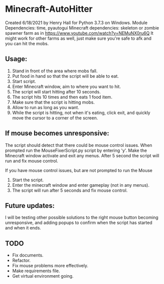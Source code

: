 # Minecraft-AutoHitter
Created 6/18/2021 by Henry Hall for Python 3.7.3 on Windows.
Module Dependencies: time, pyautogui
Minecraft dependencies: skeleton or zombie spawner farm as in https://www.youtube.com/watch?v=NEMuNX0ru6Q
It might work for other farms as well, just make sure you're safe to afk and you can hit the mobs.

## Usage:
1. Stand in front of the area where mobs fall.
2. Put food in hand so that the script will be able to eat.
3. Start script.
4. Enter Minecraft window, aim to where you want to hit.
5. The script will start hitting after 10 seconds.
6. The script hits 10 times and then eats 1 food item.
7. Make sure that the script is hitting mobs.
8. Allow to run as long as you want.
9. While the script is hitting, not when it's eating, click exit, and quickly move the cursor to a corner of the screen.

## If mouse becomes unresponsive:
The script should detect that there could be mouse control issues. 
When prompted run the MouseFixerScript.py script by entering 'y'.
Make the Minecraft window activate and exit any menus.
After 5 second the script will run and fix mouse control.

If you have mouse control issues, but are not prompted to run the Mouse
1. Start the script.
2. Enter the minecraft window and enter gameplay (not in any menus).
3. The script will run after 5 seconds and fix mouse control.

## Future updates:
I will be testing other possible solutions to the right mouse button becoming unresponsive, and adding popups to confirm when the script has started and when it ends.

## TODO
* Fix documents.
* Refactor.
* Fix mouse problems more effectively.
* Make requirements file.
* Get virtual environment going. 
